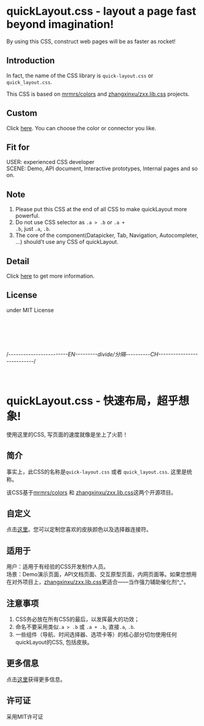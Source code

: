 quickLayout.css - layout a page fast beyond imagination!
===============
By using this CSS, construct web pages will be as faster as rocket!

Introduction
---------------
In fact, the name of the CSS library is <code>quick-layout.css</code> or <code>quick_layout.css</code>.

This CSS is based on <a href="http://github.com/mrmrs/colors">mrmrs/colors</a> and <a href="https://github.com/zhangxinxu/zxx.lib.css">zhangxinxu/zxx.lib.css</a> projects.

Custom
---------------
Click <a href="http://www.zhangxinxu.com/sp/quicklayout/">here</a>. You can choose the color or connector you like.

Fit for
-------------------
USER: experienced CSS developer<br>
SCENE: Demo, API document, Interactive prototypes, Internal pages and so on.

Note
--------------------
1. Please put this CSS at the end of all CSS to make quickLayout more powerful.
2. Do not use CSS selector as <code>.a > .b</code> or <code>.a + .b</code>, just <code>.a</code>, <code>.b</code>.
3. The core of the component(Datapicker, Tab, Navigation, Autocompleter, ...) should't use any CSS of quickLayout.

Detail
-------------------
Click <a href="http://www.zhangxinxu.com/wordpress/?p=4022">here</a> to get more information.

License
--------------------------
under MIT License

<br><br><br><br>

/*------------------------EN---------divide/分隔----------CH---------------------------*/
<br><br><br>

quickLayout.css - 快速布局，超乎想象!
===============
使用这里的CSS, 写页面的速度就像是坐上了火箭！

简介
---------------
事实上，此CSS的名称是<code>quick-layout.css</code> 或者 <code>quick_layout.css</code>. 这里是统称。

该CSS基于<a href="http://github.com/mrmrs/colors">mrmrs/colors</a> 和 <a href="https://github.com/zhangxinxu/zxx.lib.css">zhangxinxu/zxx.lib.css</a>这两个开源项目。

自定义
---------------
点击<a href="http://www.zhangxinxu.com/sp/quicklayout/">这里</a>。您可以定制您喜欢的皮肤颜色以及选择器连接符。

适用于
-------------------
用户：适用于有经验的CSS开发制作人员。<br>
场景：Demo演示页面，API文档页面、交互原型页面，内网页面等。如果您想用在对外项目上，<a href="https://github.com/zhangxinxu/zxx.lib.css">zhangxinxu/zxx.lib.css</a>更适合——当作强力辅助催化剂^_^。

注意事项
--------------------
1. CSS务必放在所有CSS的最后，以发挥最大的功效；
2. 命名不要采用类似<code>.a > .b</code> 或 <code>.a + .b</code>, 直接<code>.a</code>, <code>.b</code>.
3. 一些组件（导航、时间选择器、选项卡等）的核心部分切勿使用任何quickLayout的CSS, 包括皮肤。

更多信息
-------------------------------
点击<a href="http://www.zhangxinxu.com/wordpress/?p=4022">这里</a>获得更多信息。

许可证
--------------------------
采用MIT许可证